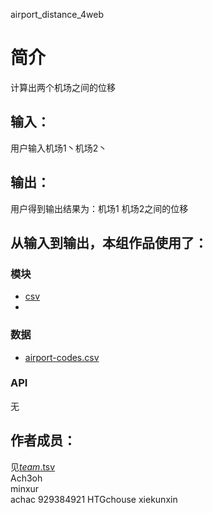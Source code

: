 airport_distance_4web



# 简介 
计算出两个机场之间的位移




## 输入：
用户输入机场1丶机场2丶
## 输出：
用户得到输出结果为：机场1 机场2之间的位移
## 从输入到输出，本组作品使用了：
### 模块
* [csv](https://github.com/minxur/airport-codes)
* 
### 数据
* [airport-codes.csv](https://github.com/minxur/airport-codes/blob/master/data/airport-codes.csv)
### API
无


## 作者成员：
见[_team_.tsv](_team_/_team_.tsv)  
Ach3oh  
minxur  
achac 
929384921 
HTGchouse 
xiekunxin 
  
